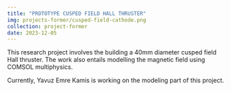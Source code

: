 ```yaml
---
title: "PROTOTYPE CUSPED FIELD HALL THRUSTER"
img: projects-former/cusped-field-cathode.png
collection: project-former
date: 2023-12-05
---
```

This research project involves the building a 40mm diameter cusped field Hall thruster. The work also entails modelling the magnetic field using COMSOL multiphysics.

Currently, Yavuz Emre Kamis is working on the modeling part of this project.